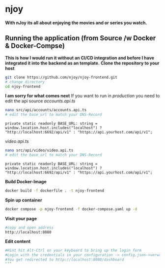 # njoy
**With nJoy its all about enjoying the movies and or series you watch.**
## Running the application (from Source /w Docker & Docker-Compse)
**This is how I would run it without an CI/CD integration and before I have integrated it into the backend as an template.**
**Clone the repository to your host**
```bash
git clone https://github.com/njoy/njoy-frontend.git
# change directory
cd njoy-frontend
```
**I am sorry for what comes next**
If you want to run in *production* you need to edit the api source
*accounts.api.ts*
```bash
nano src/api/accounts/accounts.api.ts
# edit the base_url to match your DNS-Record
```
```JS
private static readonly BASE_URL: string = window.location.host.includes("localhost") ? "http://localhost:6692/api/v1" : "https://api.yourhost.com/api/v1";
```
*video.api.ts*
```bash
nano src/api/video/video.api.ts
# edit the base_url to match your DNS-Record
```
```JS
private static readonly BASE_URL: string = window.location.host.includes("localhost") ? "http://localhost:6692/api/v1" : "https://api.yourhost.com/api/v1";
```
**Build Docker-Image**
```bash
docker build -f dockerfile . -t njoy-frontend
```
**Spin up container**
```bash
docker compose -p njoy-frontend -f docker-compose.yaml up -d
```
**Visit your page**
```bash
#copy and open address
http://localhost:8080
```
**Edit content**
````bash
#Hint hit Alt-Ctrl on your keyboard to bring up the login form
#Login with the credentials in your configuration -> config.json->verwaltung->admin
#You get redirected to http://localhost:8080/dashboard
```